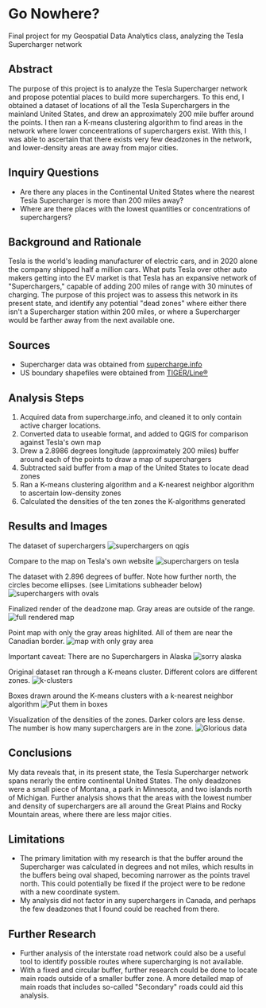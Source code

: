 # Go Nowhere?
Final project for my Geospatial Data Analytics class, analyzing the Tesla Supercharger network

## Abstract
The purpose of this project is to analyze the Tesla Supercharger network and propose potential places to build more superchargers. To this end, I obtained a dataset of locations of all the Tesla Superchargers in the mainland United States, and drew an approximately 200 mile buffer around the points. I then ran a K-means clustering algorithm to find areas in the network where lower conceentrations of superchargers exist. With this, I was able to ascertain that there exists very few deadzones in the network, and lower-density areas are away from major cities.

## Inquiry Questions
* Are there any places in the Continental United States where the nearest Tesla Supercharger is more than 200 miles away?
* Where are there places with the lowest quantities or concentrations of superchargers?

## Background and Rationale
Tesla is the world's leading manufacturer of electric cars, and in 2020 alone the company shipped half a million cars. What puts Tesla over other auto makers getting into the EV market is that Tesla has an expansive network of "Superchargers," capable of adding 200 miles of range with 30 minutes of charging. The purpose of this project was to assess this network in its present state, and identify any potential "dead zones" where either there isn't a Supercharger station within 200 miles, or where a Supercharger would be farther away from the next available one.

## Sources
* Supercharger data was obtained from [supercharge.info](supercharge.info/data)
* US boundary shapefiles were obtained from [TIGER/Line®](https://www.census.gov/cgi-bin/geo/shapefiles/index.php)

## Analysis Steps
1. Acquired data from supercharge.info, and cleaned it to only contain active charger locations.
11. Converted data to useable format, and added to QGIS for comparison against Tesla's own map
11. Drew a 2.8986 degrees longitude (approximately 200 miles) buffer around each of the points to draw a map of superchargers
11. Subtracted said buffer from a map of the United States to locate dead zones
11. Ran a K-means clustering algorithm and a K-nearest neighbor algorithm to ascertain low-density zones
11. Calculated the densities of the ten zones the K-algorithms generated

## Results and Images
The dataset of superchargers
![superchargers on qgis](/media/point_map.png)

Compare to the map on Tesla's own website
![superchargers on tesla](/media/tesla_map.png)

The dataset with 2.896 degrees of buffer. Note how further north, the circles become ellipses. (see Limitations subheader below)
![superchargers with ovals](/media/buffer.png)

Finalized render of the deadzone map. Gray areas are outside of the range.
![full rendered map](/media/final_map.png)

Point map with only the gray areas highlited. All of them are near the Canadian border.
![map with only gray area](/media/outside.png)

Important caveat: There are no Superchargers in Alaska
![sorry alaska](/media/full_outside.png)

Original dataset ran through a K-means cluster. Different colors are different zones.
![k-clusters](/media/k_clusters.png)

Boxes drawn around the K-means clusters with a k-nearest neighbor algorithm
![Put them in boxes](/media/cluster_zones.png)

Visualization of the densities of the zones. Darker colors are less dense. The number is how many superchargers are in the zone.
![Glorious data](/media/cluster_density.png)

## Conclusions
My data reveals that, in its present state, the Tesla Supercharger network spans nerarly the entire continental United States. The only deadzones were a small piece of Montana, a park in Minnesota, and two islands north of Michigan.
Further analysis shows that the areas with the lowest number and density of superchargers are all around the Great Plains and Rocky Mountain areas, where there are less major cities.

## Limitations
* The primary limitation with my research is that the buffer around the Supercharger was calculated in degrees and not miles, which results in the buffers being oval shaped, becoming narrower as the points travel north. This could potentially be fixed if the project were to be redone with a new coordinate system.
* My analysis did not factor in any superchargers in Canada, and perhaps the few deadzones that I found could be reached from there.

## Further Research
* Further analysis of the interstate road network could also be a useful tool to identify possible routes where supercharging is not available.
* With a fixed and circular buffer, further research could be done to locate main roads outside of a smaller buffer zone. A more detailed map of main roads that includes so-called "Secondary" roads could aid this analysis.
